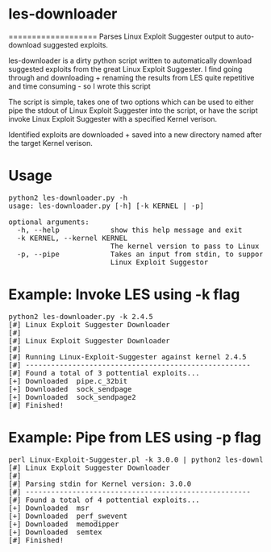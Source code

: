 # les-downloader
===================
Parses Linux Exploit Suggester output to auto-download suggested exploits.

les-downloader is a dirty python script written to automatically download suggested exploits from the great Linux Exploit Suggester. I find going through and downloading + renaming the results from LES quite repetitive and time consuming - so I wrote this script

The script is simple, takes one of two options which can be used to either pipe the stdout of Linux Exploit Suggester into the script, or have the script invoke Linux Exploit Suggester with a specified Kernel verison.

Identified exploits are downloaded + saved into a new directory named after the target Kernel verison.

Usage
==================
<pre>
python2 les-downloader.py -h
usage: les-downloader.py [-h] [-k KERNEL | -p]

optional arguments:
  -h, --help            show this help message and exit
  -k KERNEL, --kernel KERNEL
                        The kernel version to pass to Linux Exploit Suggestor
  -p, --pipe            Takes an input from stdin, to support piping from
                        Linux Exploit Suggestor
</pre>

Example: Invoke LES using -k flag
==================
<pre>
python2 les-downloader.py -k 2.4.5
[#] Linux Exploit Suggester Downloader
[#]
[#] Linux Exploit Suggester Downloader
[#]
[#] Running Linux-Exploit-Suggester against kernel 2.4.5
[#] -----------------------------------------------------
[#] Found a total of 3 pottential exploits...
[+] Downloaded  pipe.c_32bit
[+] Downloaded  sock_sendpage
[+] Downloaded  sock_sendpage2
[#] Finished!
</pre>

Example: Pipe from LES using -p flag
==================
<pre>
perl Linux-Exploit-Suggester.pl -k 3.0.0 | python2 les-downloader.py --pipe
[#] Linux Exploit Suggester Downloader
[#]
[#] Parsing stdin for Kernel version: 3.0.0
[#] -----------------------------------------------------
[#] Found a total of 4 pottential exploits...
[+] Downloaded  msr
[+] Downloaded  perf_swevent
[+] Downloaded  memodipper
[+] Downloaded  semtex
[#] Finished!
</pre>
